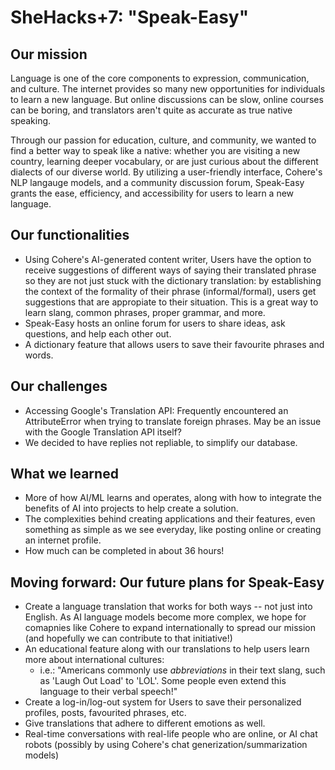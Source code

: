 # SheHacks+7: "Speak-Easy"
## Our mission
Language is one of the core components to expression, communication, and culture. The internet provides so many new opportunities for individuals to learn a new language. But online discussions can be slow, online courses can be boring, and translators aren't quite as accurate as true native speaking.

Through our passion for education, culture, and community, we wanted to find a better way to speak like a native: whether you are visiting a new country, learning deeper vocabulary, or are just curious about the different dialects of our diverse world. By utilizing a user-friendly interface, Cohere's NLP langauge models, and a community discussion forum, Speak-Easy grants the ease, efficiency, and accessibility for users to learn a new language.

## Our functionalities
- Using Cohere's AI-generated content writer, Users have the option to receive suggestions of different ways of saying their translated phrase so they are not just stuck with the dictionary translation: by establishing the context of the formality of their phrase (informal/formal), users get suggestions that are appropiate to their situation. This is a great way to learn slang, common phrases, proper grammar, and more.
- Speak-Easy hosts an online forum for users to share ideas, ask questions, and help each other out.
- A dictionary feature that allows users to save their favourite phrases and words.

## Our challenges
- Accessing Google's Translation API: Frequently encountered an AttributeError when trying to translate foreign phrases. May be an issue with the Google Translation API itself?
- We decided to have replies not repliable, to simplify our database.

## What we learned
- More of how AI/ML learns and operates, along with how to integrate the benefits of AI into projects to help create a solution.
- The complexities behind creating applications and their features, even something as simple as we see everyday, like posting online or creating an internet profile.
- How much can be completed in about 36 hours!

## Moving forward: Our future plans for Speak-Easy 
- Create a language translation that works for both ways -- not just into English. As AI language models become more complex, we hope for comapnies like Cohere to expand internationally to spread our mission (and hopefully we can contribute to that initiative!)
- An educational feature along with our translations to help users learn more about international cultures:
  - i.e.: "Americans commonly use *abbreviations* in their text slang, such as 'Laugh Out Load' to 'LOL'. Some people even extend this language to their verbal speech!"
- Create a log-in/log-out system for Users to save their personalized profiles, posts, favourited phrases, etc.
- Give translations that adhere to different emotions as well.
- Real-time conversations with real-life people who are online, or AI chat robots (possibly by using Cohere's chat generization/summarization models)




